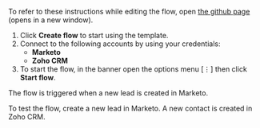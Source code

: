 To refer to these instructions while editing the flow, open [the github page](https://github.com/ot4i/app-connect-templates/blob/master/resources/markdown/Create%20a%20new%20contact%20in%20Zoho%20CRM%20when%20a%20new%20lead%20is%20created%20in%20Marketo_instructions.md) (opens in a new window).

1.	Click **Create flow** to start using the template.
2.	Connect to the following accounts by using your credentials:
	- **Marketo** 
	- **Zoho CRM**
3.	To start the flow, in the banner open the options menu [&#8942;] then click **Start flow**.

The flow is triggered when a new lead is created in Marketo.

To test the flow, create a new lead in Marketo.  A new contact is created in Zoho CRM.
